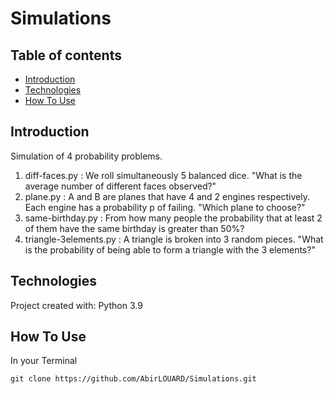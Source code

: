 # Simulations



## Table of contents

* [Introduction](#introduction)
* [Technologies](#technologies)
* [How To Use](#how-to-use)

## Introduction

Simulation of 4 probability problems.
1. diff-faces.py : We roll simultaneously 5 balanced dice.
"What is the average number of different faces observed?"
2. plane.py : A and B are planes that have 4 and 2 engines respectively.
Each engine has a probability p of failing.
"Which plane to choose?"
3. same-birthday.py : From how many people the probability that at least 2 of 
them have the same birthday is greater than 50%? 
4. triangle-3elements.py : A triangle is broken into 3 random pieces. 
"What is the probability of being able to form a triangle with the 3 elements?"

## Technologies

Project created with:
Python 3.9

## How To Use

In your Terminal

```
git clone https://github.com/AbirLOUARD/Simulations.git
```

